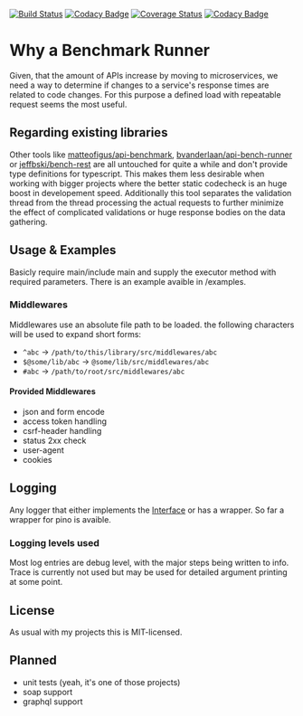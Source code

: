 [![Build Status](https://travis-ci.com/Idrinth/api-bench.svg?branch=master)](https://travis-ci.com/Idrinth/api-bench) [![Codacy Badge](https://app.codacy.com/project/badge/Coverage/3171affc728048da8df4fe36b6d4771e)](https://www.codacy.com/manual/Idrinth/api-bench?utm_source=github.com&utm_medium=referral&utm_content=Idrinth/api-bench&utm_campaign=Badge_Coverage) [![Coverage Status](https://coveralls.io/repos/github/Idrinth/api-bench/badge.svg?branch=master)](https://coveralls.io/github/Idrinth/api-bench?branch=master) [![Codacy Badge](https://app.codacy.com/project/badge/Grade/3171affc728048da8df4fe36b6d4771e)](https://www.codacy.com/manual/Idrinth/api-bench?utm_source=github.com&amp;utm_medium=referral&amp;utm_content=Idrinth/api-bench&amp;utm_campaign=Badge_Grade)

# Why a Benchmark Runner

Given, that the amount of APIs increase by moving to microservices, we need a way to determine if changes to a service's response times are related to code changes. For this purpose a defined load with repeatable request seems the most useful.

## Regarding existing libraries

Other tools like [matteofigus/api-benchmark](https://github.com/matteofigus/api-benchmark), [bvanderlaan/api-bench-runner](https://github.com/bvanderlaan/api-bench-runner) or [jeffbski/bench-rest](https://github.com/jeffbski/bench-rest) are all untouched for quite a while and don't provide type definitions for typescript. This makes them less desirable when working with bigger projects where the better static codecheck is an huge boost in developement speed.
Additionally this tool separates the validation thread from the thread processing the actual requests to further minimize the effect of complicated validations or huge response bodies on the data gathering.

## Usage & Examples

Basicly require main/include main and supply the executor method with required parameters. There is an example avaible in /examples.

### Middlewares

Middlewares use an absolute file path to be loaded. the following characters will be used to expand short forms:

-   `^abc` -> `/path/to/this/library/src/middlewares/abc`
-   `$@some/lib/abc` -> `@some/lib/src/middlewares/abc`
-   `#abc` -> `/path/to/root/src/middlewares/abc`

#### Provided Middlewares

- json and form encode
- access token handling
- csrf-header handling
- status 2xx check
- user-agent
- cookies

## Logging

Any logger that either implements the [Interface](src/logger/logger.ts) or has a wrapper. So far a wrapper for pino is avaible.

### Logging levels used

Most log entries are debug level, with the major steps being written to info. Trace is currently not used but may be used for detailed argument printing at some point.

## License

As usual with my projects this is MIT-licensed.

## Planned

-   unit tests (yeah, it's one of those projects)
-   soap support
-   graphql support
